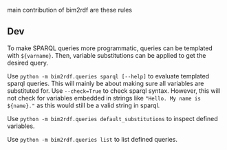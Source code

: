main contribution of bim2rdf are these rules 


## Dev

To make SPARQL queries more programmatic,
queries can be templated with `${varname}`.
Then, variable substitutions can be applied to get the desired query.

Use `python -m bim2rdf.queries sparql [--help]`
to evaluate templated sparql queries.
This will mainly be about making sure all variables are substituted for.
Use `--check=True` to check sparql syntax.
However, this will not check for variables embedded in strings
like `"Hello. My name is ${name}."`
as this would still be a valid string in sparql.

Use `python -m bim2rdf.queries default_substitutions`
to inspect defined variables.

Use `python -m bim2rdf.queries list`
to list defined queries.
